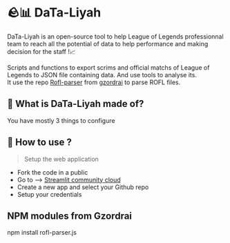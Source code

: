 # 🪨📊 DaTa-Liyah
DaTa-Liyah is an open-source tool to help League of Legends professionnal team to reach all the potential of data to help performance and making decision for the staff !📈

Scripts and functions to export scrims and official matchs of League of Legends to JSON file containing data. And use tools to analyse its.  
It use the repo [Rofl-parser](https://github.com/Boris-s-store/rofl-parser.js?tab=readme-ov-file) from [gzordrai](https://github.com/gzordrai) to parse ROFL files.

## 🧱 What is DaTa-Liyah made of?
You have mostly 3 things to configure


## 🤔 How to use ?
> Setup the web application
* Fork the code in a public
* Go to --> [Streamlit community cloud](https://streamlit.io/cloud)
* Create a new app and select your Github repo
* Setup your credentials

## NPM modules from Gzordrai
npm install rofl-parser.js
